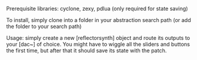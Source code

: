 Prerequisite libraries: cyclone, zexy, pdlua (only required for state saving) 


To install, simply clone into a folder in your abstraction search path (or add the folder to your search path) 

Usage: simply create a new [reflectorsynth] object and route its outputs to your [dac~] of choice. You might have to wiggle all the sliders and buttons the first time, but after that it should save its state with the patch. 
